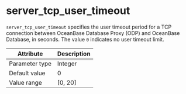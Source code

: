# server_tcp_user_timeout

`server_tcp_user_timeout` specifies the user timeout period for a TCP connection between OceanBase Database Proxy (ODP) and OceanBase Database, in seconds. The value `0` indicates no user timeout limit.

| Attribute | Description |
|----------|---------|
| Parameter type | Integer |
| Default value | 0 |
| Value range | [0, 20] |

